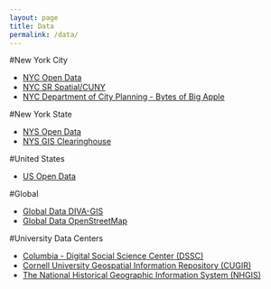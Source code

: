 ```yaml
---
layout: page
title: Data
permalink: /data/
---
```


<!--This is the base Jekyll theme. You can find out more info about customizing your Jekyll theme, as well as basic Jekyll usage documentation at [jekyllrb.com](http://jekyllrb.com/)

You can find the source code for the Jekyll new theme at: [github.com/jglovier/jekyll-new](https://github.com/jglovier/jekyll-new)

You can find the source code for Jekyll at [github.com/jekyll/jekyll](https://github.com/jekyll/jekyll)
-->

#New York City
* [NYC Open Data](https://nycopendata.socrata.com/)
* [NYC SR Spatial/CUNY](http://spatialityblog.com)
* [NYC Department of City Planning - Bytes of Big Apple](http://www.nyc.gov/html/dcp/html/bytes/applbyte.shtml)

#New York State
* [NYS Open Data](https://data.ny.gov/)
* [NYS GIS Clearinghouse](https://gis.ny.gov/)

#United States
* [US Open Data](https://www.data.gov/)
  
#Global
* [Global Data DIVA-GIS](http://www.diva-gis.org/)
* [Global Data OpenStreetMap](http://www.openstreetmap.org/)

#University Data Centers
* [Columbia - Digital Social Science Center (DSSC) ](http://gis.columbia.edu/data.html)
* [Cornell University Geospatial Information Repository (CUGIR)](http://cugir.mannlib.cornell.edu/)
* [The National Historical Geographic Information System (NHGIS)](https://www.nhgis.org/)